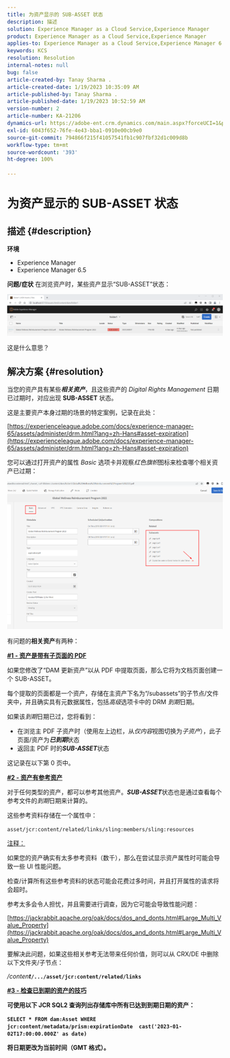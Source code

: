 ```yaml
---
title: 为资产显示的 SUB-ASSET 状态
description: 描述
solution: Experience Manager as a Cloud Service,Experience Manager
product: Experience Manager as a Cloud Service,Experience Manager
applies-to: Experience Manager as a Cloud Service,Experience Manager 6.5,Experience Manager
keywords: KCS
resolution: Resolution
internal-notes: null
bug: false
article-created-by: Tanay Sharma .
article-created-date: 1/19/2023 10:35:09 AM
article-published-by: Tanay Sharma .
article-published-date: 1/19/2023 10:52:59 AM
version-number: 2
article-number: KA-21206
dynamics-url: https://adobe-ent.crm.dynamics.com/main.aspx?forceUCI=1&pagetype=entityrecord&etn=knowledgearticle&id=f3bef6ef-e497-ed11-aad1-6045bd006e5a
exl-id: 6043f652-76fe-4e43-bba1-0910e00cb9e0
source-git-commit: 794866f215f41057541fb1c907fbf32d1c009d8b
workflow-type: tm+mt
source-wordcount: '393'
ht-degree: 100%

---
```


# 为资产显示的 SUB-ASSET 状态

## 描述 {#description}

<b>环境</b>
- Experience Manager
- Experience Manager 6.5



<b>问题/症状</b>
在浏览资产时，某些资产显示“SUB-ASSET”状态：

![](assets/___f5bef6ef-e497-ed11-aad1-6045bd006e5a___.png)

这是什么意思？


## 解决方案 {#resolution}


当您的资产具有某些&#x200B;<b>*相关资产</b>*，且这些资产的 *Digital Rights Management* 日期已过期时，对应出现 <b>SUB-ASSET</b> 状态。

这是主要资产本身过期的场景的特定案例，记录在此处：

[https://experienceleague.adobe.com/docs/experience-manager-65/assets/administer/drm.html?lang=zh-Hans#asset-expiration](https://experienceleague.adobe.com/docs/experience-manager-65/assets/administer/drm.html?lang=zh-Hans#asset-expiration)

您可以通过打开资产的属性 *Basic* 选项卡并观察&#x200B;*红色旗帜*&#x200B;图标来检查哪个相关资产已过期：

![](assets/6269940b-b98a-ed11-81ac-6045bd006ce9.png)



有问题的<b>相关资产</b>有两种：

<u><b>#1 - 资产是带有子页面的 PDF</b></u>

如果您修改了“DAM 更新资产”以从 PDF 中提取页面，那么它将为文档页面创建一个 SUB-ASSET。

每个提取的页面都是一个资产，存储在主资产下名为“/subassets”的子节点/文件夹中，并且确实具有元数据属性，包括&#x200B;*高级*&#x200B;选项卡中的 DRM *到期*&#x200B;日期。

如果该&#x200B;*到期*&#x200B;日期已过，您将看到：

- 在浏览主 PDF 子资产时（使用左上边栏，从&#x200B;*仅内容*&#x200B;视图切换为&#x200B;*子资产*），此子页面/资产为&#x200B;<b>*已到期</b>*&#x200B;状态
- 返回主 PDF 时的&#x200B;<b>*SUB-ASSET</b>*&#x200B;状态


这记录在以下第 0 页中。



<u><b>#2 - 资产有参考资产</b></u>

对于任何类型的资产，都可以参考其他资产。<b>*SUB-ASSET</b>*&#x200B;状态也是通过查看每个参考文件的&#x200B;*到期*&#x200B;日期来计算的。

这些参考资料存储在一个属性中：

`asset/jcr:content/related/links/sling:members/sling:resources`

<u>注释：</u>

如果您的资产确实有太多参考资料（数千），那么在尝试显示资产属性时可能会导致一些 UI 性能问题。

检查/计算所有这些参考资料的状态可能会花费过多时间，并且打开属性的请求将会超时。

参考太多会令人担忧，并且需要进行调查，因为它可能会导致性能问题：

[https://jackrabbit.apache.org/oak/docs/dos_and_donts.html#Large_Multi_Value_Property](https://jackrabbit.apache.org/oak/docs/dos_and_donts.html#Large_Multi_Value_Property)

要解决此问题，如果这些相关参考无法带来任何价值，则可以从 CRX/DE 中删除以下文件夹/子节点：

*/conten<b>t*`/.../asset/jcr:content/related/links`



<u><b>#3 - 检查已到期的资产的技巧</b></u>

可使用以下 JCR SQL2 查询列出存储库中所有已达到到期日期的资产：

`SELECT * FROM dam:Asset WHERE jcr:content/metadata/prism:expirationDate  cast('2023-01-02T17:00:00.000Z' as date)`



将日期更改为当前时间（GMT 格式）。
